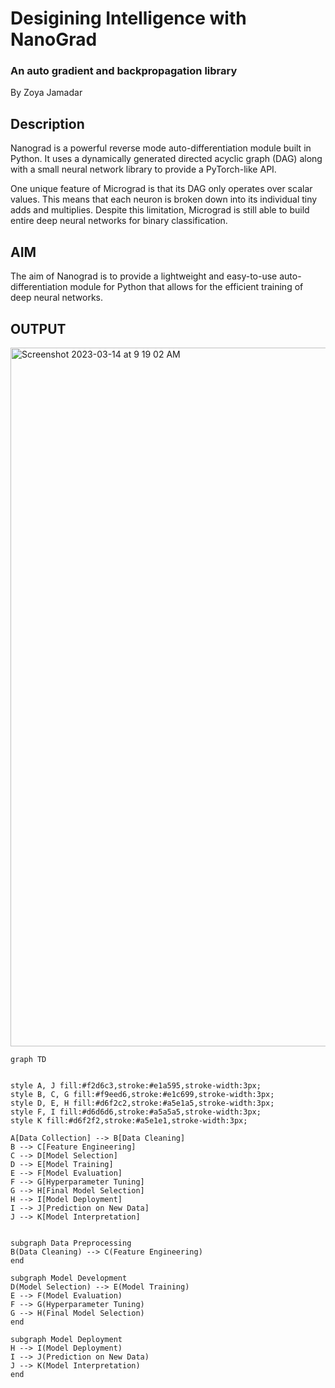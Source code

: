 <h1> Desigining Intelligence with NanoGrad </h1>
<h3> An auto gradient and backpropagation library</h3>

<p> By Zoya Jamadar <p/>

<h2> Description </h2>

Nanograd is a powerful reverse mode auto-differentiation module built in Python. It uses a dynamically generated directed acyclic graph (DAG) along with a small neural network library to provide a PyTorch-like API.

One unique feature of Micrograd is that its DAG only operates over scalar values. This means that each neuron is broken down into its individual tiny adds and multiplies. Despite this limitation, Micrograd is still able to build entire deep neural networks for binary classification.

<h2> AIM </h2>

The aim of Nanograd is to provide a lightweight and easy-to-use auto-differentiation module for Python that allows for the efficient training of deep neural networks.


<h2> OUTPUT </h2>

<img width="1118" alt="Screenshot 2023-03-14 at 9 19 02 AM" src="https://user-images.githubusercontent.com/84071291/224888552-28b8cf33-153c-405d-8af7-bc5f1a360bf8.png">

```mermaid
graph TD


style A, J fill:#f2d6c3,stroke:#e1a595,stroke-width:3px;
style B, C, G fill:#f9eed6,stroke:#e1c699,stroke-width:3px;
style D, E, H fill:#d6f2c2,stroke:#a5e1a5,stroke-width:3px;
style F, I fill:#d6d6d6,stroke:#a5a5a5,stroke-width:3px;
style K fill:#d6f2f2,stroke:#a5e1e1,stroke-width:3px;

A[Data Collection] --> B[Data Cleaning]
B --> C[Feature Engineering]
C --> D[Model Selection]
D --> E[Model Training]
E --> F[Model Evaluation]
F --> G[Hyperparameter Tuning]
G --> H[Final Model Selection]
H --> I[Model Deployment]
I --> J[Prediction on New Data]
J --> K[Model Interpretation]


subgraph Data Preprocessing
B(Data Cleaning) --> C(Feature Engineering)
end

subgraph Model Development
D(Model Selection) --> E(Model Training)
E --> F(Model Evaluation)
F --> G(Hyperparameter Tuning)
G --> H(Final Model Selection)
end

subgraph Model Deployment
H --> I(Model Deployment)
I --> J(Prediction on New Data)
J --> K(Model Interpretation)
end


```





